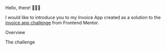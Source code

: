 Hello, there! 🙋🏽‍♂️

I would like to introduce you to my Invoice App created as a solution to the <a href='https://www.frontendmentor.io/challenges/invoice-app-i7KaLTQjl'>invoice app challenge</a> from Frontend Mentor.

Overview

The challenge
